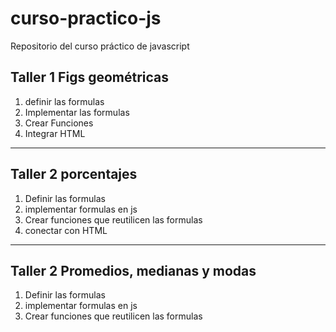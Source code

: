 # curso-practico-js

Repositorio del curso práctico de javascript

## Taller 1 Figs geométricas

1. definir las formulas
2. Implementar las formulas
3. Crear Funciones
4. Integrar HTML

---

## Taller 2 porcentajes

1. Definir las formulas
2. implementar formulas en js
3. Crear funciones que reutilicen las formulas
4. conectar con HTML

---

## Taller 2 Promedios, medianas y modas

1. Definir las formulas
2. implementar formulas en js
3. Crear funciones que reutilicen las formulas
